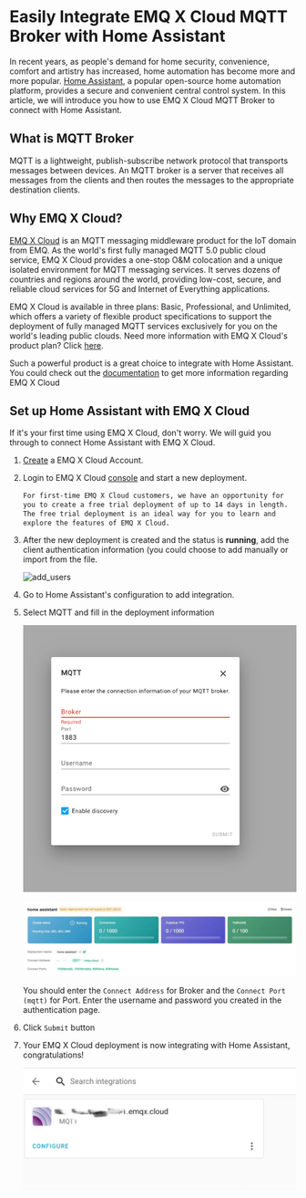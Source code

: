 # Easily Integrate EMQ X Cloud MQTT Broker with Home Assistant

In recent years, as people's demand for home security, convenience, comfort and artistry has increased, home automation has become more and more popular. [Home Assistant](https://www.home-assistant.io/), a popular open-source home automation platform, provides a secure and convenient central control system. In this article, we will introduce you how to use EMQ X Cloud MQTT Broker to connect with Home Assistant.

## What is MQTT Broker

MQTT is a lightweight, publish-subscribe network protocol that transports messages between devices. An MQTT broker is a server that receives all messages from the clients and then routes the messages to the appropriate destination clients. 

## Why EMQ X Cloud?

[EMQ X Cloud](https://www.emqx.com/en/cloud) is an MQTT messaging middleware product for the IoT domain from EMQ. As the world's first fully managed MQTT 5.0 public cloud service, EMQ X Cloud provides a one-stop O&M colocation and a unique isolated environment for MQTT messaging services. It serves dozens of countries and regions around the world, providing low-cost, secure, and reliable cloud services for 5G and Internet of Everything applications. 

EMQ X Cloud is available in three plans: Basic, Professional, and Unlimited, which offers a variety of flexible product specifications to support the deployment of fully managed MQTT services exclusively for you on the world's leading public clouds. Need more information with EMQ X Cloud's product plan? Click [here](https://docs.emqx.io/en/cloud/latest/pricing.html).

Such a powerful product is a great choice to integrate with Home Assistant. You could check out the [documentation](https://docs.emqx.io/en/cloud/latest/) to get more information regarding EMQ X Cloud

## Set up Home Assistant with EMQ X Cloud

If it's your first time using EMQ X Cloud, don't worry. We will guid you through to connect Home Assistant with EMQ X Cloud.

1. [Create](https://www.emqx.com/en/signup?continue=https://www.emqx.com/cn/cloud) a EMQ X Cloud Account.

2. Login to EMQ X Cloud [console](https://cloud.emqx.io/console/) and start a new deployment.

   ```tip
   For first-time EMQ X Cloud customers, we have an opportunity for you to create a free trial deployment of up to 14 days in length. The free trial deployment is an ideal way for you to learn and explore the features of EMQ X Cloud. 
   ```

3. After the new deployment is created and the status is **running**, add the client authentication information (you could choose to add manually or import from the file.  

   ![add_users](https://docs.emqx.io/assets/img/auth.6543e1b4.png)

4. Go to Home Assistant's configuration to add integration.

5. Select MQTT and fill in the deployment information

   ![image-mqtt](./_assets/image-mqtt.png)

   ![image-console](./_assets/image-console.png)

   You should enter the `Connect Address` for Broker and the `Connect Port (mqtt)` for Port. Enter the username and password you created in the authentication page. 

6. Click `Submit` button

7. Your EMQ X Cloud deployment is now integrating with Home Assistant, congratulations!

   ![image-integration](./_assets/image-integration.png)